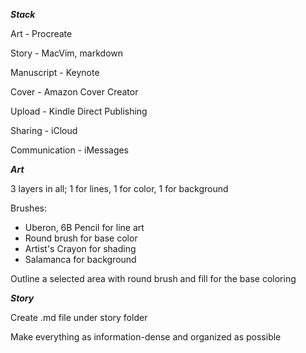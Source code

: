 ***Stack***

Art - Procreate

Story - MacVim, markdown

Manuscript - Keynote

Cover - Amazon Cover Creator

Upload - Kindle Direct Publishing

Sharing - iCloud

Communication - iMessages

***Art***

3 layers in all; 1 for lines, 1 for color, 1 for background

Brushes:
- Uberon, 6B Pencil for line art
- Round brush for base color
- Artist's Crayon for shading
- Salamanca for background

Outline a selected area with round brush and fill for the base coloring

***Story***

Create .md file under story folder

Make everything as information-dense and organized as possible



